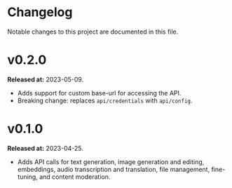 # Changelog

Notable changes to this project are documented in this file.

# v0.2.0
**Released at:** 2023-05-09.
- Adds support for custom base-url for accessing the API.
- Breaking change: replaces `api/credentials` with `api/config`.

# v0.1.0 
**Released at:** 2023-04-25.
- Adds API calls for text generation, image generation and editing, embeddings, 
audio transcription and translation, file management, fine-tuning, and content 
moderation.
